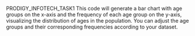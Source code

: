 PRODIGY_INFOTECH_TASK1
This code will generate a bar chart with age groups on the x-axis and the frequency of each age group on the y-axis, visualizing the distribution of ages in the population. You can adjust the age groups and their corresponding frequencies according to your dataset.